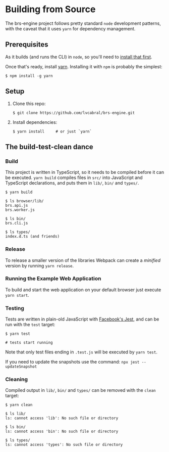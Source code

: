 # Building from Source

The brs-engine project follows pretty standard `node` development patterns, with the caveat that it uses `yarn` for dependency management.

## Prerequisites

As it builds (and runs the CLI) in `node`, so you'll need to [install that first](https://nodejs.org).

Once that's ready, install [yarn](https://yarnpkg.com).  Installing it with `npm` is probably the simplest:

```console
$ npm install -g yarn
```

## Setup

1. Clone this repo:

   ```console
   $ git clone https://github.com/lvcabral/brs-engine.git
   ```

2. Install dependencies:

    ```console
    $ yarn install     # or just `yarn`
    ```

## The build-test-clean dance

### Build

This project is written in TypeScript, so it needs to be compiled before it can be executed. `yarn build` compiles files in `src/` into JavaScript and TypeScript declarations, and puts them in `lib/`, `bin/` and `types/`.

```console
$ yarn build

$ ls browser/lib/
brs.api.js
brs.worker.js

$ ls bin/
brs.cli.js

$ ls types/
index.d.ts (and friends)
```

### Release

To release a smaller version of the libraries Webpack can create a *minified* version by running `yarn release`.

### Running the Example Web Application

To build and start the web application on your default browser just execute `yarn start`.

### Testing

Tests are written in plain-old JavaScript with [Facebook's Jest](http://facebook.github.io/jest/), and can be run with the `test` target:

```console
$ yarn test

# tests start running
```

Note that only test files ending in `.test.js` will be executed by `yarn test`.

If you need to update the snapshots use the command: `npx jest --updateSnapshot`

### Cleaning

Compiled output in `lib/`, `bin/` and `types/` can be removed with the `clean` target:

```console
$ yarn clean

$ ls lib/
ls: cannot access 'lib': No such file or directory

$ ls bin/
ls: cannot access 'bin': No such file or directory

$ ls types/
ls: cannot access 'types': No such file or directory
```
